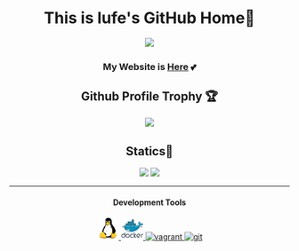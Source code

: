 <h1 align="center">This is lufe's GitHub Home🌟</h1>

<div align="center">
  <img width="100px" src="https://github.com/lufeee/lufeee/blob/main/img/profile.png"/>
  <h3> My Website is <a href="https://lufe.jp">Here</a> 💕</h3> 
  <h2>Github Profile Trophy 🏆</h2>
  <img height="120" src="https://github-profile-trophy.vercel.app/?username=lufeee&theme=onedark&margin-w=5&column=9)](https://github.com/ryo-ma/github-profile-trophy" />
  <h2>Statics📌</h2>
  <img height="165" src="https://github-readme-stats.vercel.app/api?username=lufeee&count_private=true&include_all_commits=true&theme=onedark" />
  <img src="https://github-readme-stats.vercel.app/api/top-langs/?username=lufeee&layout=compact&theme=onedark" />
</div>

---

<div align="center">
  <h4>Development Tools</h4>
  <a href="https://www.linux.org/" target="_blank"> 
    <img src="https://raw.githubusercontent.com/devicons/devicon/master/icons/linux/linux-original.svg" alt="linux" width="40" height="40"/> 
  </a>
  <a href="https://www.docker.com/" target="_blank"> 
    <img src="https://raw.githubusercontent.com/devicons/devicon/master/icons/docker/docker-original-wordmark.svg" alt="docker" width="40" height="40"/> 
  </a> 
  <a href="https://www.vagrantup.com/" target="_blank"> 
    <img src="https://www.vectorlogo.zone/logos/vagrantup/vagrantup-icon.svg" alt="vagrant" width="40" height="40"/> 
  </a>
  <a href="https://git-scm.com/" target="_blank"> 
    <img src="https://www.vectorlogo.zone/logos/git-scm/git-scm-icon.svg" alt="git" width="40" height="40"/> 
  </a>
</div>

